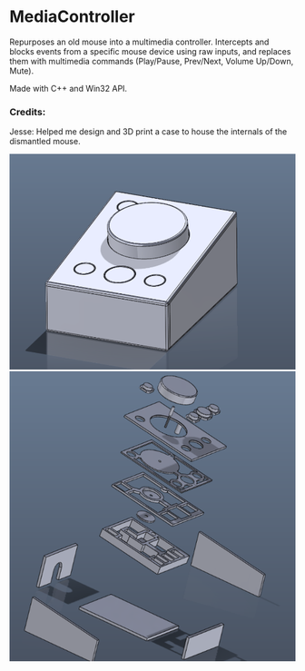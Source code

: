 # MediaController

Repurposes an old mouse into a multimedia controller.
Intercepts and blocks events from a specific mouse device
using raw inputs, and replaces them with multimedia commands (Play/Pause, Prev/Next, Volume Up/Down, Mute).

Made with C++ and Win32 API.

### Credits:

Jesse: Helped me design and 3D print a case to house the internals
of the dismantled mouse.

![case](image1.webp)
![exploded](image2.webp)
